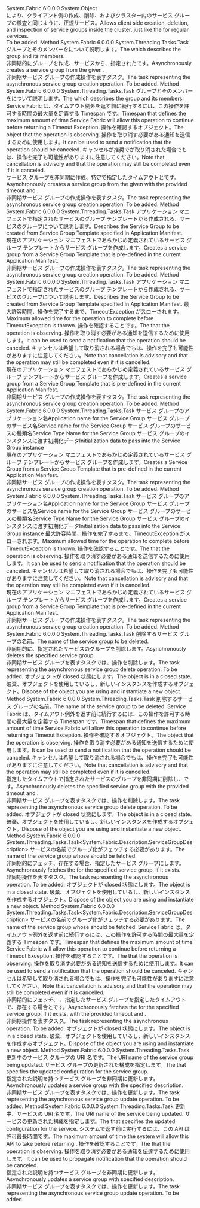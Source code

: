 <Type Name="FabricClient+ServiceGroupManagementClient" FullName="System.Fabric.FabricClient+ServiceGroupManagementClient">
  <TypeSignature Language="C#" Value="public class FabricClient.ServiceGroupManagementClient" />
  <TypeSignature Language="ILAsm" Value=".class nested public auto ansi beforefieldinit FabricClient/ServiceGroupManagementClient extends System.Object" />
  <TypeSignature Language="DocId" Value="T:System.Fabric.FabricClient.ServiceGroupManagementClient" />
  <TypeSignature Language="VB.NET" Value="Public Class FabricClient.ServiceGroupManagementClient" />
  <TypeSignature Language="F#" Value="type FabricClient.ServiceGroupManagementClient = class" />
  <AssemblyInfo>
    <AssemblyName>System.Fabric</AssemblyName>
    <AssemblyVersion>6.0.0.0</AssemblyVersion>
  </AssemblyInfo>
  <Base>
    <BaseTypeName>System.Object</BaseTypeName>
  </Base>
  <Interfaces />
  <Docs>
    <summary>
      <para><span data-ttu-id="e74d4-101">により、クライアント側の作成、削除、およびクラスター内のサービス グループの検査と同じように、<see cref="T:System.Fabric.FabricClient.ServiceManagementClient" />正規サービス。</span><span class="sxs-lookup"><span data-stu-id="e74d4-101">Allows client side creation, deletion, and inspection of service groups inside the cluster, just like the <see cref="T:System.Fabric.FabricClient.ServiceManagementClient" /> for regular services.</span></span></para>
    </summary>
    <remarks>To be added.</remarks>
  </Docs>
  <Members>
    <Member MemberName="CreateServiceGroupAsync">
      <MemberSignature Language="C#" Value="public System.Threading.Tasks.Task CreateServiceGroupAsync (System.Fabric.Description.ServiceGroupDescription description);" />
      <MemberSignature Language="ILAsm" Value=".method public hidebysig instance class System.Threading.Tasks.Task CreateServiceGroupAsync(class System.Fabric.Description.ServiceGroupDescription description) cil managed" />
      <MemberSignature Language="DocId" Value="M:System.Fabric.FabricClient.ServiceGroupManagementClient.CreateServiceGroupAsync(System.Fabric.Description.ServiceGroupDescription)" />
      <MemberSignature Language="VB.NET" Value="Public Function CreateServiceGroupAsync (description As ServiceGroupDescription) As Task" />
      <MemberSignature Language="F#" Value="member this.CreateServiceGroupAsync : System.Fabric.Description.ServiceGroupDescription -&gt; System.Threading.Tasks.Task" Usage="serviceGroupManagementClient.CreateServiceGroupAsync description" />
      <MemberType>Method</MemberType>
      <AssemblyInfo>
        <AssemblyName>System.Fabric</AssemblyName>
        <AssemblyVersion>6.0.0.0</AssemblyVersion>
      </AssemblyInfo>
      <ReturnValue>
        <ReturnType>System.Threading.Tasks.Task</ReturnType>
      </ReturnValue>
      <Parameters>
        <Parameter Name="description" Type="System.Fabric.Description.ServiceGroupDescription" />
      </Parameters>
      <Docs>
        <param name="description"><span data-ttu-id="e74d4-102"><see cref="T:System.Fabric.Description.ServiceGroupDescription" />グループとそのメンバーをについて説明します。</span><span class="sxs-lookup"><span data-stu-id="e74d4-102">The <see cref="T:System.Fabric.Description.ServiceGroupDescription" /> which describes the group and its members.</span></span></param>
        <summary>
            <span data-ttu-id="e74d4-103">非同期的にグループを作成、サービスから、指定された<see cref="T:System.Fabric.Description.ServiceGroupDescription" />です。</span><span class="sxs-lookup"><span data-stu-id="e74d4-103">Asynchronously creates a service group from the given <see cref="T:System.Fabric.Description.ServiceGroupDescription" />.</span></span>
            </summary>
        <returns><span data-ttu-id="e74d4-104">非同期サービス グループの作成操作を表すタスク。</span><span class="sxs-lookup"><span data-stu-id="e74d4-104">The task representing the asynchronous service group creation operation.</span></span></returns>
        <remarks>To be added.</remarks>
      </Docs>
    </Member>
    <Member MemberName="CreateServiceGroupAsync">
      <MemberSignature Language="C#" Value="public System.Threading.Tasks.Task CreateServiceGroupAsync (System.Fabric.Description.ServiceGroupDescription description, TimeSpan timeout, System.Threading.CancellationToken cancellationToken);" />
      <MemberSignature Language="ILAsm" Value=".method public hidebysig instance class System.Threading.Tasks.Task CreateServiceGroupAsync(class System.Fabric.Description.ServiceGroupDescription description, valuetype System.TimeSpan timeout, valuetype System.Threading.CancellationToken cancellationToken) cil managed" />
      <MemberSignature Language="DocId" Value="M:System.Fabric.FabricClient.ServiceGroupManagementClient.CreateServiceGroupAsync(System.Fabric.Description.ServiceGroupDescription,System.TimeSpan,System.Threading.CancellationToken)" />
      <MemberSignature Language="F#" Value="member this.CreateServiceGroupAsync : System.Fabric.Description.ServiceGroupDescription * TimeSpan * System.Threading.CancellationToken -&gt; System.Threading.Tasks.Task" Usage="serviceGroupManagementClient.CreateServiceGroupAsync (description, timeout, cancellationToken)" />
      <MemberType>Method</MemberType>
      <AssemblyInfo>
        <AssemblyName>System.Fabric</AssemblyName>
        <AssemblyVersion>6.0.0.0</AssemblyVersion>
      </AssemblyInfo>
      <ReturnValue>
        <ReturnType>System.Threading.Tasks.Task</ReturnType>
      </ReturnValue>
      <Parameters>
        <Parameter Name="description" Type="System.Fabric.Description.ServiceGroupDescription" />
        <Parameter Name="timeout" Type="System.TimeSpan" />
        <Parameter Name="cancellationToken" Type="System.Threading.CancellationToken" />
      </Parameters>
      <Docs>
        <param name="description"><span data-ttu-id="e74d4-105"><see cref="T:System.Fabric.Description.ServiceGroupDescription" />グループとそのメンバーをについて説明します。</span><span class="sxs-lookup"><span data-stu-id="e74d4-105">The <see cref="T:System.Fabric.Description.ServiceGroupDescription" /> which describes the group and its members.</span></span></param>
        <param name="timeout"><span data-ttu-id="e74d4-106">Service Fabric は、タイムアウト例外を返す前に続行するには、この操作を許可する時間の最大量を定義する Timespan です。</span><span class="sxs-lookup"><span data-stu-id="e74d4-106">Timespan that defines the maximum amount of time Service Fabric will allow this operation to continue before returning a Timeout Exception.</span></span></param>
        <param name="cancellationToken"><span data-ttu-id="e74d4-107"><see cref="T:System.Threading.CancellationToken" />操作を確認するオブジェクト。</span><span class="sxs-lookup"><span data-stu-id="e74d4-107">The <see cref="T:System.Threading.CancellationToken" /> object that the operation is observing.</span></span>  <span data-ttu-id="e74d4-108">操作を取り消す必要がある通知を送信するために使用します。</span><span class="sxs-lookup"><span data-stu-id="e74d4-108">It can be used to send a notification that the operation should be canceled.</span></span>  <span data-ttu-id="e74d4-109">キャンセルが推奨でが取り消された場合でもは、操作を完了も可能性がありますに注意してください。</span><span class="sxs-lookup"><span data-stu-id="e74d4-109">Note that cancellation is advisory and that the operation may still be completed even if it is canceled.</span></span></param>
        <summary>
            <span data-ttu-id="e74d4-110">サービス グループを非同期に作成、特定<see cref="T:System.Fabric.Description.ServiceGroupDescription" />で指定したタイムアウトと<see cref="T:System.Threading.CancellationToken" />です。</span><span class="sxs-lookup"><span data-stu-id="e74d4-110">Asynchronously creates a service group from the given <see cref="T:System.Fabric.Description.ServiceGroupDescription" /> with the provided timeout and <see cref="T:System.Threading.CancellationToken" />.</span></span>
            </summary>
        <returns><span data-ttu-id="e74d4-111">非同期サービス グループの作成操作を表すタスク。</span><span class="sxs-lookup"><span data-stu-id="e74d4-111">The task representing the asynchronous service group creation operation.</span></span></returns>
        <remarks>To be added.</remarks>
      </Docs>
    </Member>
    <Member MemberName="CreateServiceGroupFromTemplateAsync">
      <MemberSignature Language="C#" Value="public System.Threading.Tasks.Task CreateServiceGroupFromTemplateAsync (System.Fabric.Description.ServiceGroupFromTemplateDescription serviceGroupFromTemplateDescription);" />
      <MemberSignature Language="ILAsm" Value=".method public hidebysig instance class System.Threading.Tasks.Task CreateServiceGroupFromTemplateAsync(class System.Fabric.Description.ServiceGroupFromTemplateDescription serviceGroupFromTemplateDescription) cil managed" />
      <MemberSignature Language="DocId" Value="M:System.Fabric.FabricClient.ServiceGroupManagementClient.CreateServiceGroupFromTemplateAsync(System.Fabric.Description.ServiceGroupFromTemplateDescription)" />
      <MemberSignature Language="F#" Value="member this.CreateServiceGroupFromTemplateAsync : System.Fabric.Description.ServiceGroupFromTemplateDescription -&gt; System.Threading.Tasks.Task" Usage="serviceGroupManagementClient.CreateServiceGroupFromTemplateAsync serviceGroupFromTemplateDescription" />
      <MemberType>Method</MemberType>
      <AssemblyInfo>
        <AssemblyName>System.Fabric</AssemblyName>
        <AssemblyVersion>6.0.0.0</AssemblyVersion>
      </AssemblyInfo>
      <ReturnValue>
        <ReturnType>System.Threading.Tasks.Task</ReturnType>
      </ReturnValue>
      <Parameters>
        <Parameter Name="serviceGroupFromTemplateDescription" Type="System.Fabric.Description.ServiceGroupFromTemplateDescription" />
      </Parameters>
      <Docs>
        <param name="serviceGroupFromTemplateDescription">
          <para><span data-ttu-id="e74d4-112">アプリケーション マニフェストで指定されたサービスのグループ テンプレートから作成される、サービスのグループについて説明します。</span><span class="sxs-lookup"><span data-stu-id="e74d4-112">Describes the Service Group to be created from Service Group Template specified in Application Manifest.</span></span></para>
        </param>
        <summary>
          <para><span data-ttu-id="e74d4-113">現在のアプリケーション マニフェストであらかじめ定義されているサービス グループ テンプレートからサービス グループを作成します。</span><span class="sxs-lookup"><span data-stu-id="e74d4-113">Creates a service group from a Service Group Template that is pre-defined in the current Application Manifest.</span></span></para>
        </summary>
        <returns>
          <para><span data-ttu-id="e74d4-114">非同期サービス グループの作成操作を表すタスク。</span><span class="sxs-lookup"><span data-stu-id="e74d4-114">The task representing the asynchronous service group creation operation.</span></span></para>
        </returns>
        <remarks>To be added.</remarks>
      </Docs>
    </Member>
    <Member MemberName="CreateServiceGroupFromTemplateAsync">
      <MemberSignature Language="C#" Value="public System.Threading.Tasks.Task CreateServiceGroupFromTemplateAsync (System.Fabric.Description.ServiceGroupFromTemplateDescription serviceGroupFromTemplateDescription, TimeSpan timeout, System.Threading.CancellationToken cancellationToken);" />
      <MemberSignature Language="ILAsm" Value=".method public hidebysig instance class System.Threading.Tasks.Task CreateServiceGroupFromTemplateAsync(class System.Fabric.Description.ServiceGroupFromTemplateDescription serviceGroupFromTemplateDescription, valuetype System.TimeSpan timeout, valuetype System.Threading.CancellationToken cancellationToken) cil managed" />
      <MemberSignature Language="DocId" Value="M:System.Fabric.FabricClient.ServiceGroupManagementClient.CreateServiceGroupFromTemplateAsync(System.Fabric.Description.ServiceGroupFromTemplateDescription,System.TimeSpan,System.Threading.CancellationToken)" />
      <MemberSignature Language="F#" Value="member this.CreateServiceGroupFromTemplateAsync : System.Fabric.Description.ServiceGroupFromTemplateDescription * TimeSpan * System.Threading.CancellationToken -&gt; System.Threading.Tasks.Task" Usage="serviceGroupManagementClient.CreateServiceGroupFromTemplateAsync (serviceGroupFromTemplateDescription, timeout, cancellationToken)" />
      <MemberType>Method</MemberType>
      <AssemblyInfo>
        <AssemblyName>System.Fabric</AssemblyName>
        <AssemblyVersion>6.0.0.0</AssemblyVersion>
      </AssemblyInfo>
      <ReturnValue>
        <ReturnType>System.Threading.Tasks.Task</ReturnType>
      </ReturnValue>
      <Parameters>
        <Parameter Name="serviceGroupFromTemplateDescription" Type="System.Fabric.Description.ServiceGroupFromTemplateDescription" />
        <Parameter Name="timeout" Type="System.TimeSpan" />
        <Parameter Name="cancellationToken" Type="System.Threading.CancellationToken" />
      </Parameters>
      <Docs>
        <param name="serviceGroupFromTemplateDescription">
          <para><span data-ttu-id="e74d4-115">アプリケーション マニフェストで指定されたサービスのグループ テンプレートから作成される、サービスのグループについて説明します。</span><span class="sxs-lookup"><span data-stu-id="e74d4-115">Describes the Service Group to be created from Service Group Template specified in Application Manifest.</span></span></para>
        </param>
        <param name="timeout">
          <para><span data-ttu-id="e74d4-116">最大許容時間、操作を完了するまで、TimeoutException がスローされます。</span><span class="sxs-lookup"><span data-stu-id="e74d4-116">Maximum allowed time for the operation to complete before TimeoutException is thrown.</span></span></para>
        </param>
        <param name="cancellationToken">
          <para><span data-ttu-id="e74d4-117"><see cref="T:System.Threading.CancellationToken" />操作を確認することです。</span><span class="sxs-lookup"><span data-stu-id="e74d4-117">The <see cref="T:System.Threading.CancellationToken" /> that the operation is observing.</span></span>  <span data-ttu-id="e74d4-118">操作を取り消す必要がある通知を送信するために使用します。</span><span class="sxs-lookup"><span data-stu-id="e74d4-118">It can be used to send a notification that the operation should be canceled.</span></span>  <span data-ttu-id="e74d4-119">キャンセルは希望して取り消される場合でもは、操作を完了も可能性がありますに注意してください。</span><span class="sxs-lookup"><span data-stu-id="e74d4-119">Note that cancellation is advisory and that the operation may still be completed even if it is cancelled.</span></span></para>
        </param>
        <summary>
          <para><span data-ttu-id="e74d4-120">現在のアプリケーション マニフェストであらかじめ定義されているサービス グループ テンプレートからサービス グループを作成します。</span><span class="sxs-lookup"><span data-stu-id="e74d4-120">Creates a service group from a Service Group Template that is pre-defined in the current Application Manifest.</span></span></para>
        </summary>
        <returns>
          <para><span data-ttu-id="e74d4-121">非同期サービス グループの作成操作を表すタスク。</span><span class="sxs-lookup"><span data-stu-id="e74d4-121">The task representing the asynchronous service group creation operation.</span></span></para>
        </returns>
        <remarks>To be added.</remarks>
      </Docs>
    </Member>
    <Member MemberName="CreateServiceGroupFromTemplateAsync">
      <MemberSignature Language="C#" Value="public System.Threading.Tasks.Task CreateServiceGroupFromTemplateAsync (Uri applicationName, Uri serviceName, string serviceTypeName, byte[] initializationData);" />
      <MemberSignature Language="ILAsm" Value=".method public hidebysig instance class System.Threading.Tasks.Task CreateServiceGroupFromTemplateAsync(class System.Uri applicationName, class System.Uri serviceName, string serviceTypeName, unsigned int8[] initializationData) cil managed" />
      <MemberSignature Language="DocId" Value="M:System.Fabric.FabricClient.ServiceGroupManagementClient.CreateServiceGroupFromTemplateAsync(System.Uri,System.Uri,System.String,System.Byte[])" />
      <MemberSignature Language="VB.NET" Value="Public Function CreateServiceGroupFromTemplateAsync (applicationName As Uri, serviceName As Uri, serviceTypeName As String, initializationData As Byte()) As Task" />
      <MemberSignature Language="F#" Value="member this.CreateServiceGroupFromTemplateAsync : Uri * Uri * string * byte[] -&gt; System.Threading.Tasks.Task" Usage="serviceGroupManagementClient.CreateServiceGroupFromTemplateAsync (applicationName, serviceName, serviceTypeName, initializationData)" />
      <MemberType>Method</MemberType>
      <AssemblyInfo>
        <AssemblyName>System.Fabric</AssemblyName>
        <AssemblyVersion>6.0.0.0</AssemblyVersion>
      </AssemblyInfo>
      <ReturnValue>
        <ReturnType>System.Threading.Tasks.Task</ReturnType>
      </ReturnValue>
      <Parameters>
        <Parameter Name="applicationName" Type="System.Uri" />
        <Parameter Name="serviceName" Type="System.Uri" />
        <Parameter Name="serviceTypeName" Type="System.String" />
        <Parameter Name="initializationData" Type="System.Byte[]" />
      </Parameters>
      <Docs>
        <param name="applicationName">
          <para><span data-ttu-id="e74d4-122">サービス グループのアプリケーション名</span><span class="sxs-lookup"><span data-stu-id="e74d4-122">Application name for the Service Group</span></span></para>
        </param>
        <param name="serviceName">
          <para><span data-ttu-id="e74d4-123">サービス グループのサービス名</span><span class="sxs-lookup"><span data-stu-id="e74d4-123">Service name for the Service Group</span></span></para>
        </param>
        <param name="serviceTypeName">
          <para><span data-ttu-id="e74d4-124">サービス グループのサービスの種類名</span><span class="sxs-lookup"><span data-stu-id="e74d4-124">Service Type Name for the Service Group</span></span></para>
        </param>
        <param name="initializationData">
          <para><span data-ttu-id="e74d4-125">サービス グループのインスタンスに渡す初期化データ</span><span class="sxs-lookup"><span data-stu-id="e74d4-125">Initialization data to pass into the Service Group instance</span></span></para>
        </param>
        <summary>
          <para><span data-ttu-id="e74d4-126">現在のアプリケーション マニフェストであらかじめ定義されているサービス グループ テンプレートからサービス グループを作成します。</span><span class="sxs-lookup"><span data-stu-id="e74d4-126">Creates a Service Group from a Service Group Template that is pre-defined in the current Application Manifest.</span></span></para>
        </summary>
        <returns>
          <para><span data-ttu-id="e74d4-127">非同期サービス グループの作成操作を表すタスク。</span><span class="sxs-lookup"><span data-stu-id="e74d4-127">The task representing the asynchronous service group creation operation.</span></span></para>
        </returns>
        <remarks>To be added.</remarks>
      </Docs>
    </Member>
    <Member MemberName="CreateServiceGroupFromTemplateAsync">
      <MemberSignature Language="C#" Value="public System.Threading.Tasks.Task CreateServiceGroupFromTemplateAsync (Uri applicationName, Uri serviceName, string serviceTypeName, byte[] initializationData, TimeSpan timeout, System.Threading.CancellationToken cancellationToken);" />
      <MemberSignature Language="ILAsm" Value=".method public hidebysig instance class System.Threading.Tasks.Task CreateServiceGroupFromTemplateAsync(class System.Uri applicationName, class System.Uri serviceName, string serviceTypeName, unsigned int8[] initializationData, valuetype System.TimeSpan timeout, valuetype System.Threading.CancellationToken cancellationToken) cil managed" />
      <MemberSignature Language="DocId" Value="M:System.Fabric.FabricClient.ServiceGroupManagementClient.CreateServiceGroupFromTemplateAsync(System.Uri,System.Uri,System.String,System.Byte[],System.TimeSpan,System.Threading.CancellationToken)" />
      <MemberSignature Language="F#" Value="member this.CreateServiceGroupFromTemplateAsync : Uri * Uri * string * byte[] * TimeSpan * System.Threading.CancellationToken -&gt; System.Threading.Tasks.Task" Usage="serviceGroupManagementClient.CreateServiceGroupFromTemplateAsync (applicationName, serviceName, serviceTypeName, initializationData, timeout, cancellationToken)" />
      <MemberType>Method</MemberType>
      <AssemblyInfo>
        <AssemblyName>System.Fabric</AssemblyName>
        <AssemblyVersion>6.0.0.0</AssemblyVersion>
      </AssemblyInfo>
      <ReturnValue>
        <ReturnType>System.Threading.Tasks.Task</ReturnType>
      </ReturnValue>
      <Parameters>
        <Parameter Name="applicationName" Type="System.Uri" />
        <Parameter Name="serviceName" Type="System.Uri" />
        <Parameter Name="serviceTypeName" Type="System.String" />
        <Parameter Name="initializationData" Type="System.Byte[]" />
        <Parameter Name="timeout" Type="System.TimeSpan" />
        <Parameter Name="cancellationToken" Type="System.Threading.CancellationToken" />
      </Parameters>
      <Docs>
        <param name="applicationName">
          <para><span data-ttu-id="e74d4-128">サービス グループのアプリケーション名</span><span class="sxs-lookup"><span data-stu-id="e74d4-128">Application name for the Service Group</span></span></para>
        </param>
        <param name="serviceName">
          <para><span data-ttu-id="e74d4-129">サービス グループのサービス名</span><span class="sxs-lookup"><span data-stu-id="e74d4-129">Service name for the Service Group</span></span></para>
        </param>
        <param name="serviceTypeName">
          <para><span data-ttu-id="e74d4-130">サービス グループのサービスの種類名</span><span class="sxs-lookup"><span data-stu-id="e74d4-130">Service Type Name for the Service Group</span></span></para>
        </param>
        <param name="initializationData">
          <para><span data-ttu-id="e74d4-131">サービス グループのインスタンスに渡す初期化データ</span><span class="sxs-lookup"><span data-stu-id="e74d4-131">Initialization data to pass into the Service Group instance</span></span></para>
        </param>
        <param name="timeout">
          <para><span data-ttu-id="e74d4-132">最大許容時間、操作を完了するまで、TimeoutException がスローされます。</span><span class="sxs-lookup"><span data-stu-id="e74d4-132">Maximum allowed time for the operation to complete before TimeoutException is thrown.</span></span></para>
        </param>
        <param name="cancellationToken">
          <para><span data-ttu-id="e74d4-133"><see cref="T:System.Threading.CancellationToken" />操作を確認することです。</span><span class="sxs-lookup"><span data-stu-id="e74d4-133">The <see cref="T:System.Threading.CancellationToken" /> that the operation is observing.</span></span>  <span data-ttu-id="e74d4-134">操作を取り消す必要がある通知を送信するために使用します。</span><span class="sxs-lookup"><span data-stu-id="e74d4-134">It can be used to send a notification that the operation should be canceled.</span></span>  <span data-ttu-id="e74d4-135">キャンセルは希望して取り消される場合でもは、操作を完了も可能性がありますに注意してください。</span><span class="sxs-lookup"><span data-stu-id="e74d4-135">Note that cancellation is advisory and that the operation may still be completed even if it is cancelled.</span></span></para>
        </param>
        <summary>
          <para><span data-ttu-id="e74d4-136">現在のアプリケーション マニフェストであらかじめ定義されているサービス グループ テンプレートからサービス グループを作成します。</span><span class="sxs-lookup"><span data-stu-id="e74d4-136">Creates a service group from a Service Group Template that is pre-defined in the current Application Manifest.</span></span></para>
        </summary>
        <returns>
          <para><span data-ttu-id="e74d4-137">非同期サービス グループの作成操作を表すタスク。</span><span class="sxs-lookup"><span data-stu-id="e74d4-137">The task representing the asynchronous service group creation operation.</span></span></para>
        </returns>
        <remarks>To be added.</remarks>
      </Docs>
    </Member>
    <Member MemberName="DeleteServiceGroupAsync">
      <MemberSignature Language="C#" Value="public System.Threading.Tasks.Task DeleteServiceGroupAsync (Uri serviceGroupName);" />
      <MemberSignature Language="ILAsm" Value=".method public hidebysig instance class System.Threading.Tasks.Task DeleteServiceGroupAsync(class System.Uri serviceGroupName) cil managed" />
      <MemberSignature Language="DocId" Value="M:System.Fabric.FabricClient.ServiceGroupManagementClient.DeleteServiceGroupAsync(System.Uri)" />
      <MemberSignature Language="VB.NET" Value="Public Function DeleteServiceGroupAsync (serviceGroupName As Uri) As Task" />
      <MemberSignature Language="F#" Value="member this.DeleteServiceGroupAsync : Uri -&gt; System.Threading.Tasks.Task" Usage="serviceGroupManagementClient.DeleteServiceGroupAsync serviceGroupName" />
      <MemberType>Method</MemberType>
      <AssemblyInfo>
        <AssemblyName>System.Fabric</AssemblyName>
        <AssemblyVersion>6.0.0.0</AssemblyVersion>
      </AssemblyInfo>
      <ReturnValue>
        <ReturnType>System.Threading.Tasks.Task</ReturnType>
      </ReturnValue>
      <Parameters>
        <Parameter Name="serviceGroupName" Type="System.Uri" />
      </Parameters>
      <Docs>
        <param name="serviceGroupName">
          <para><span data-ttu-id="e74d4-138">削除するサービス グループの名前。</span><span class="sxs-lookup"><span data-stu-id="e74d4-138">The name of the service group to be deleted.</span></span></para>
        </param>
        <summary>
          <para><span data-ttu-id="e74d4-139">非同期的に、指定されたサービスのグループを削除します。</span><span class="sxs-lookup"><span data-stu-id="e74d4-139">Asynchronously deletes the specified service group.</span></span></para>
        </summary>
        <returns>
          <para><span data-ttu-id="e74d4-140">非同期サービス グループを表すタスクでは、操作を削除します。</span><span class="sxs-lookup"><span data-stu-id="e74d4-140">The task representing the asynchronous service group delete operation.</span></span></para>
        </returns>
        <remarks>To be added.</remarks>
        <exception cref="T:System.Fabric.FabricObjectClosedException">
          <para><span data-ttu-id="e74d4-141"><see cref="T:System.Fabric.FabricClient" />オブジェクトが closed 状態にします。</span><span class="sxs-lookup"><span data-stu-id="e74d4-141">The <see cref="T:System.Fabric.FabricClient" /> object is in a closed state.</span></span> <span data-ttu-id="e74d4-142">破棄、<see cref="T:System.Fabric.FabricClient" />オブジェクトを使用しているし、新しいインスタンスを作成する<see cref="T:System.Fabric.FabricClient" />オブジェクト。</span><span class="sxs-lookup"><span data-stu-id="e74d4-142">Dispose of the <see cref="T:System.Fabric.FabricClient" /> object you are using and instantiate a new <see cref="T:System.Fabric.FabricClient" /> object.</span></span></para>
        </exception>
      </Docs>
    </Member>
    <Member MemberName="DeleteServiceGroupAsync">
      <MemberSignature Language="C#" Value="public System.Threading.Tasks.Task DeleteServiceGroupAsync (Uri serviceGroupName, TimeSpan timeout, System.Threading.CancellationToken cancellationToken);" />
      <MemberSignature Language="ILAsm" Value=".method public hidebysig instance class System.Threading.Tasks.Task DeleteServiceGroupAsync(class System.Uri serviceGroupName, valuetype System.TimeSpan timeout, valuetype System.Threading.CancellationToken cancellationToken) cil managed" />
      <MemberSignature Language="DocId" Value="M:System.Fabric.FabricClient.ServiceGroupManagementClient.DeleteServiceGroupAsync(System.Uri,System.TimeSpan,System.Threading.CancellationToken)" />
      <MemberSignature Language="F#" Value="member this.DeleteServiceGroupAsync : Uri * TimeSpan * System.Threading.CancellationToken -&gt; System.Threading.Tasks.Task" Usage="serviceGroupManagementClient.DeleteServiceGroupAsync (serviceGroupName, timeout, cancellationToken)" />
      <MemberType>Method</MemberType>
      <AssemblyInfo>
        <AssemblyName>System.Fabric</AssemblyName>
        <AssemblyVersion>6.0.0.0</AssemblyVersion>
      </AssemblyInfo>
      <ReturnValue>
        <ReturnType>System.Threading.Tasks.Task</ReturnType>
      </ReturnValue>
      <Parameters>
        <Parameter Name="serviceGroupName" Type="System.Uri" />
        <Parameter Name="timeout" Type="System.TimeSpan" />
        <Parameter Name="cancellationToken" Type="System.Threading.CancellationToken" />
      </Parameters>
      <Docs>
        <param name="serviceGroupName">
          <para><span data-ttu-id="e74d4-143">削除するサービス グループの名前。</span><span class="sxs-lookup"><span data-stu-id="e74d4-143">The name of the service group to be deleted.</span></span></para>
        </param>
        <param name="timeout">
          <para><span data-ttu-id="e74d4-144">Service Fabric は、タイムアウト例外を返す前に続行するには、この操作を許可する時間の最大量を定義する Timespan です。</span><span class="sxs-lookup"><span data-stu-id="e74d4-144">Timespan that defines the maximum amount of time Service Fabric will allow this operation to continue before returning a Timeout Exception.</span></span></para>
        </param>
        <param name="cancellationToken">
          <para><span data-ttu-id="e74d4-145"><see cref="T:System.Threading.CancellationToken" />操作を確認するオブジェクト。</span><span class="sxs-lookup"><span data-stu-id="e74d4-145">The <see cref="T:System.Threading.CancellationToken" /> object that the operation is observing.</span></span>  <span data-ttu-id="e74d4-146">操作を取り消す必要がある通知を送信するために使用します。</span><span class="sxs-lookup"><span data-stu-id="e74d4-146">It can be used to send a notification that the operation should be canceled.</span></span>  <span data-ttu-id="e74d4-147">キャンセルは希望して取り消される場合でもは、操作を完了も可能性がありますに注意してください。</span><span class="sxs-lookup"><span data-stu-id="e74d4-147">Note that cancellation is advisory and that the operation may still be completed even if it is cancelled.</span></span></para>
        </param>
        <summary>
          <para><span data-ttu-id="e74d4-148">指定したタイムアウトで指定されたサービスのグループを非同期に削除し、<see cref="T:System.Threading.CancellationToken" />です。</span><span class="sxs-lookup"><span data-stu-id="e74d4-148">Asynchronously deletes the specified service group with the provided timeout and <see cref="T:System.Threading.CancellationToken" />.</span></span></para>
        </summary>
        <returns>
          <para><span data-ttu-id="e74d4-149">非同期サービス グループを表すタスクでは、操作を削除します。</span><span class="sxs-lookup"><span data-stu-id="e74d4-149">The task representing the asynchronous service group delete operation.</span></span></para>
        </returns>
        <remarks>To be added.</remarks>
        <exception cref="T:System.Fabric.FabricObjectClosedException">
          <para><span data-ttu-id="e74d4-150"><see cref="T:System.Fabric.FabricClient" />オブジェクトが closed 状態にします。</span><span class="sxs-lookup"><span data-stu-id="e74d4-150">The <see cref="T:System.Fabric.FabricClient" /> object is in a closed state.</span></span> <span data-ttu-id="e74d4-151">破棄、<see cref="T:System.Fabric.FabricClient" />オブジェクトを使用しているし、新しいインスタンスを作成する<see cref="T:System.Fabric.FabricClient" />オブジェクト。</span><span class="sxs-lookup"><span data-stu-id="e74d4-151">Dispose of the <see cref="T:System.Fabric.FabricClient" /> object you are using and instantiate a new <see cref="T:System.Fabric.FabricClient" /> object.</span></span></para>
        </exception>
      </Docs>
    </Member>
    <Member MemberName="GetServiceGroupDescriptionAsync">
      <MemberSignature Language="C#" Value="public System.Threading.Tasks.Task&lt;System.Fabric.Description.ServiceGroupDescription&gt; GetServiceGroupDescriptionAsync (Uri serviceGroupName);" />
      <MemberSignature Language="ILAsm" Value=".method public hidebysig instance class System.Threading.Tasks.Task`1&lt;class System.Fabric.Description.ServiceGroupDescription&gt; GetServiceGroupDescriptionAsync(class System.Uri serviceGroupName) cil managed" />
      <MemberSignature Language="DocId" Value="M:System.Fabric.FabricClient.ServiceGroupManagementClient.GetServiceGroupDescriptionAsync(System.Uri)" />
      <MemberSignature Language="VB.NET" Value="Public Function GetServiceGroupDescriptionAsync (serviceGroupName As Uri) As Task(Of ServiceGroupDescription)" />
      <MemberSignature Language="F#" Value="member this.GetServiceGroupDescriptionAsync : Uri -&gt; System.Threading.Tasks.Task&lt;System.Fabric.Description.ServiceGroupDescription&gt;" Usage="serviceGroupManagementClient.GetServiceGroupDescriptionAsync serviceGroupName" />
      <MemberType>Method</MemberType>
      <AssemblyInfo>
        <AssemblyName>System.Fabric</AssemblyName>
        <AssemblyVersion>6.0.0.0</AssemblyVersion>
      </AssemblyInfo>
      <ReturnValue>
        <ReturnType>System.Threading.Tasks.Task&lt;System.Fabric.Description.ServiceGroupDescription&gt;</ReturnType>
      </ReturnValue>
      <Parameters>
        <Parameter Name="serviceGroupName" Type="System.Uri" />
      </Parameters>
      <Docs>
        <param name="serviceGroupName">
          <para><span data-ttu-id="e74d4-152">サービスの名前でグループ化が<see cref="T:System.Fabric.Description.ServiceGroupDescription" />フェッチする必要があります。</span><span class="sxs-lookup"><span data-stu-id="e74d4-152">The name of the service group whose <see cref="T:System.Fabric.Description.ServiceGroupDescription" /> should be fetched.</span></span></para>
        </param>
        <summary>
          <para><span data-ttu-id="e74d4-153">非同期的にフェッチ、<see cref="T:System.Fabric.Description.ServiceGroupDescription" />存在する場合、指定したサービス グループにします。</span><span class="sxs-lookup"><span data-stu-id="e74d4-153">Asynchronously fetches the <see cref="T:System.Fabric.Description.ServiceGroupDescription" /> for the specified service group, if it exists.</span></span></para>
        </summary>
        <returns>
          <para><span data-ttu-id="e74d4-154">非同期操作を表すタスク。</span><span class="sxs-lookup"><span data-stu-id="e74d4-154">The task representing the asynchronous operation.</span></span></para>
        </returns>
        <remarks>To be added.</remarks>
        <exception cref="T:System.Fabric.FabricObjectClosedException">
          <para><span data-ttu-id="e74d4-155"><see cref="T:System.Fabric.FabricClient" />オブジェクトが closed 状態にします。</span><span class="sxs-lookup"><span data-stu-id="e74d4-155">The <see cref="T:System.Fabric.FabricClient" /> object is in a closed state.</span></span> <span data-ttu-id="e74d4-156">破棄、<see cref="T:System.Fabric.FabricClient" />オブジェクトを使用しているし、新しいインスタンスを作成する<see cref="T:System.Fabric.FabricClient" />オブジェクト。</span><span class="sxs-lookup"><span data-stu-id="e74d4-156">Dispose of the <see cref="T:System.Fabric.FabricClient" /> object you are using and instantiate a new <see cref="T:System.Fabric.FabricClient" /> object.</span></span></para>
        </exception>
      </Docs>
    </Member>
    <Member MemberName="GetServiceGroupDescriptionAsync">
      <MemberSignature Language="C#" Value="public System.Threading.Tasks.Task&lt;System.Fabric.Description.ServiceGroupDescription&gt; GetServiceGroupDescriptionAsync (Uri serviceGroupName, TimeSpan timeout, System.Threading.CancellationToken cancellationToken);" />
      <MemberSignature Language="ILAsm" Value=".method public hidebysig instance class System.Threading.Tasks.Task`1&lt;class System.Fabric.Description.ServiceGroupDescription&gt; GetServiceGroupDescriptionAsync(class System.Uri serviceGroupName, valuetype System.TimeSpan timeout, valuetype System.Threading.CancellationToken cancellationToken) cil managed" />
      <MemberSignature Language="DocId" Value="M:System.Fabric.FabricClient.ServiceGroupManagementClient.GetServiceGroupDescriptionAsync(System.Uri,System.TimeSpan,System.Threading.CancellationToken)" />
      <MemberSignature Language="F#" Value="member this.GetServiceGroupDescriptionAsync : Uri * TimeSpan * System.Threading.CancellationToken -&gt; System.Threading.Tasks.Task&lt;System.Fabric.Description.ServiceGroupDescription&gt;" Usage="serviceGroupManagementClient.GetServiceGroupDescriptionAsync (serviceGroupName, timeout, cancellationToken)" />
      <MemberType>Method</MemberType>
      <AssemblyInfo>
        <AssemblyName>System.Fabric</AssemblyName>
        <AssemblyVersion>6.0.0.0</AssemblyVersion>
      </AssemblyInfo>
      <ReturnValue>
        <ReturnType>System.Threading.Tasks.Task&lt;System.Fabric.Description.ServiceGroupDescription&gt;</ReturnType>
      </ReturnValue>
      <Parameters>
        <Parameter Name="serviceGroupName" Type="System.Uri" />
        <Parameter Name="timeout" Type="System.TimeSpan" />
        <Parameter Name="cancellationToken" Type="System.Threading.CancellationToken" />
      </Parameters>
      <Docs>
        <param name="serviceGroupName">
          <para><span data-ttu-id="e74d4-157">サービスの名前でグループ化が<see cref="T:System.Fabric.Description.ServiceGroupDescription" />フェッチする必要があります。</span><span class="sxs-lookup"><span data-stu-id="e74d4-157">The name of the service group whose <see cref="T:System.Fabric.Description.ServiceGroupDescription" /> should be fetched.</span></span></para>
        </param>
        <param name="timeout">
          <para><span data-ttu-id="e74d4-158">Service Fabric は、タイムアウト例外を返す前に続行するには、この操作を許可する時間の最大量を定義する Timespan です。</span><span class="sxs-lookup"><span data-stu-id="e74d4-158">Timespan that defines the maximum amount of time Service Fabric will allow this operation to continue before returning a Timeout Exception.</span></span></para>
        </param>
        <param name="cancellationToken">
          <para><span data-ttu-id="e74d4-159"><see cref="T:System.Threading.CancellationToken" />操作を確認することです。</span><span class="sxs-lookup"><span data-stu-id="e74d4-159">The <see cref="T:System.Threading.CancellationToken" /> that the operation is observing.</span></span>  <span data-ttu-id="e74d4-160">操作を取り消す必要がある通知を送信するために使用します。</span><span class="sxs-lookup"><span data-stu-id="e74d4-160">It can be used to send a notification that the operation should be canceled.</span></span>  <span data-ttu-id="e74d4-161">キャンセルは希望して取り消される場合でもは、操作を完了も可能性がありますに注意してください。</span><span class="sxs-lookup"><span data-stu-id="e74d4-161">Note that cancellation is advisory and that the operation may still be completed even if it is cancelled.</span></span></para>
        </param>
        <summary>
          <para><span data-ttu-id="e74d4-162">非同期的にフェッチ、 <see cref="T:System.Fabric.Description.ServiceGroupDescription" /> 、指定したサービス グループを指定したタイムアウトで、存在する場合と<see cref="T:System.Threading.CancellationToken" />です。</span><span class="sxs-lookup"><span data-stu-id="e74d4-162">Asynchronously fetches the <see cref="T:System.Fabric.Description.ServiceGroupDescription" /> for the specified service group, if it exists, with the provided timeout and <see cref="T:System.Threading.CancellationToken" />.</span></span></para>
        </summary>
        <returns>
          <para><span data-ttu-id="e74d4-163">非同期操作を表すタスク。</span><span class="sxs-lookup"><span data-stu-id="e74d4-163">The task representing the asynchronous operation.</span></span></para>
        </returns>
        <remarks>To be added.</remarks>
        <exception cref="T:System.Fabric.FabricObjectClosedException">
          <para><span data-ttu-id="e74d4-164"><see cref="T:System.Fabric.FabricClient" />オブジェクトが closed 状態にします。</span><span class="sxs-lookup"><span data-stu-id="e74d4-164">The <see cref="T:System.Fabric.FabricClient" /> object is in a closed state.</span></span> <span data-ttu-id="e74d4-165">破棄、<see cref="T:System.Fabric.FabricClient" />オブジェクトを使用しているし、新しいインスタンスを作成する<see cref="T:System.Fabric.FabricClient" />オブジェクト。</span><span class="sxs-lookup"><span data-stu-id="e74d4-165">Dispose of the <see cref="T:System.Fabric.FabricClient" /> object you are using and instantiate a new <see cref="T:System.Fabric.FabricClient" /> object.</span></span></para>
        </exception>
      </Docs>
    </Member>
    <Member MemberName="UpdateServiceGroupAsync">
      <MemberSignature Language="C#" Value="public System.Threading.Tasks.Task UpdateServiceGroupAsync (Uri name, System.Fabric.Description.ServiceGroupUpdateDescription updateDescription);" />
      <MemberSignature Language="ILAsm" Value=".method public hidebysig instance class System.Threading.Tasks.Task UpdateServiceGroupAsync(class System.Uri name, class System.Fabric.Description.ServiceGroupUpdateDescription updateDescription) cil managed" />
      <MemberSignature Language="DocId" Value="M:System.Fabric.FabricClient.ServiceGroupManagementClient.UpdateServiceGroupAsync(System.Uri,System.Fabric.Description.ServiceGroupUpdateDescription)" />
      <MemberSignature Language="VB.NET" Value="Public Function UpdateServiceGroupAsync (name As Uri, updateDescription As ServiceGroupUpdateDescription) As Task" />
      <MemberSignature Language="F#" Value="member this.UpdateServiceGroupAsync : Uri * System.Fabric.Description.ServiceGroupUpdateDescription -&gt; System.Threading.Tasks.Task" Usage="serviceGroupManagementClient.UpdateServiceGroupAsync (name, updateDescription)" />
      <MemberType>Method</MemberType>
      <AssemblyInfo>
        <AssemblyName>System.Fabric</AssemblyName>
        <AssemblyVersion>6.0.0.0</AssemblyVersion>
      </AssemblyInfo>
      <ReturnValue>
        <ReturnType>System.Threading.Tasks.Task</ReturnType>
      </ReturnValue>
      <Parameters>
        <Parameter Name="name" Type="System.Uri" />
        <Parameter Name="updateDescription" Type="System.Fabric.Description.ServiceGroupUpdateDescription" />
      </Parameters>
      <Docs>
        <param name="name"><span data-ttu-id="e74d4-166">更新中のサービス グループの URI 名です。</span><span class="sxs-lookup"><span data-stu-id="e74d4-166">The URI name of the service group being updated.</span></span></param>
        <param name="updateDescription"><span data-ttu-id="e74d4-167"><see cref="T:System.Fabric.Description.ServiceGroupUpdateDescription" />サービス グループの更新された構成を指定します。</span><span class="sxs-lookup"><span data-stu-id="e74d4-167">The <see cref="T:System.Fabric.Description.ServiceGroupUpdateDescription" /> that specifies the updated configuration for the service group.</span></span></param>
        <summary>
            <span data-ttu-id="e74d4-168">指定された説明を持つサービス グループを非同期に更新します。</span><span class="sxs-lookup"><span data-stu-id="e74d4-168">Asynchronously updates a service group with the specified description.</span></span>
            </summary>
        <returns><span data-ttu-id="e74d4-169">非同期サービス グループを表すタスクでは、操作を更新します。</span><span class="sxs-lookup"><span data-stu-id="e74d4-169">The task representing the asynchronous service group update operation.</span></span></returns>
        <remarks>To be added.</remarks>
      </Docs>
    </Member>
    <Member MemberName="UpdateServiceGroupAsync">
      <MemberSignature Language="C#" Value="public System.Threading.Tasks.Task UpdateServiceGroupAsync (Uri name, System.Fabric.Description.ServiceGroupUpdateDescription updateDescription, TimeSpan timeout, System.Threading.CancellationToken cancellationToken);" />
      <MemberSignature Language="ILAsm" Value=".method public hidebysig instance class System.Threading.Tasks.Task UpdateServiceGroupAsync(class System.Uri name, class System.Fabric.Description.ServiceGroupUpdateDescription updateDescription, valuetype System.TimeSpan timeout, valuetype System.Threading.CancellationToken cancellationToken) cil managed" />
      <MemberSignature Language="DocId" Value="M:System.Fabric.FabricClient.ServiceGroupManagementClient.UpdateServiceGroupAsync(System.Uri,System.Fabric.Description.ServiceGroupUpdateDescription,System.TimeSpan,System.Threading.CancellationToken)" />
      <MemberSignature Language="F#" Value="member this.UpdateServiceGroupAsync : Uri * System.Fabric.Description.ServiceGroupUpdateDescription * TimeSpan * System.Threading.CancellationToken -&gt; System.Threading.Tasks.Task" Usage="serviceGroupManagementClient.UpdateServiceGroupAsync (name, updateDescription, timeout, cancellationToken)" />
      <MemberType>Method</MemberType>
      <AssemblyInfo>
        <AssemblyName>System.Fabric</AssemblyName>
        <AssemblyVersion>6.0.0.0</AssemblyVersion>
      </AssemblyInfo>
      <ReturnValue>
        <ReturnType>System.Threading.Tasks.Task</ReturnType>
      </ReturnValue>
      <Parameters>
        <Parameter Name="name" Type="System.Uri" />
        <Parameter Name="updateDescription" Type="System.Fabric.Description.ServiceGroupUpdateDescription" />
        <Parameter Name="timeout" Type="System.TimeSpan" />
        <Parameter Name="cancellationToken" Type="System.Threading.CancellationToken" />
      </Parameters>
      <Docs>
        <param name="name"><span data-ttu-id="e74d4-170">更新中、サービスの URI 名です。</span><span class="sxs-lookup"><span data-stu-id="e74d4-170">The URI name of the service being updated.</span></span></param>
        <param name="updateDescription"><span data-ttu-id="e74d4-171"><see cref="T:System.Fabric.Description.ServiceGroupUpdateDescription" />サービスの更新された構成を指定します。</span><span class="sxs-lookup"><span data-stu-id="e74d4-171">The <see cref="T:System.Fabric.Description.ServiceGroupUpdateDescription" /> that specifies the updated configuration for the service.</span></span></param>
        <param name="timeout"><span data-ttu-id="e74d4-172">システムで返す前に実行するには、この API は許可最長時間<see cref="T:System.TimeoutException" />です。</span><span class="sxs-lookup"><span data-stu-id="e74d4-172">The maximum amount of time the system will allow this API to take before returning <see cref="T:System.TimeoutException" />.</span></span></param>
        <param name="cancellationToken"><span data-ttu-id="e74d4-173"><see cref="T:System.Threading.CancellationToken" />操作を確認することです。</span><span class="sxs-lookup"><span data-stu-id="e74d4-173">The <see cref="T:System.Threading.CancellationToken" /> that the operation is observing.</span></span> <span data-ttu-id="e74d4-174">操作を取り消す必要がある通知を伝達するために使用します。</span><span class="sxs-lookup"><span data-stu-id="e74d4-174">It can be used to propagate notification that the operation should be canceled.</span></span></param>
        <summary>
            <span data-ttu-id="e74d4-175">指定された説明を持つサービス グループを非同期に更新します。</span><span class="sxs-lookup"><span data-stu-id="e74d4-175">Asynchronously updates a service group with specified description.</span></span>
            </summary>
        <returns><span data-ttu-id="e74d4-176">非同期サービス グループを表すタスクでは、操作を更新します。</span><span class="sxs-lookup"><span data-stu-id="e74d4-176">The task representing the asynchronous service group update operation.</span></span></returns>
        <remarks>To be added.</remarks>
      </Docs>
    </Member>
  </Members>
</Type>